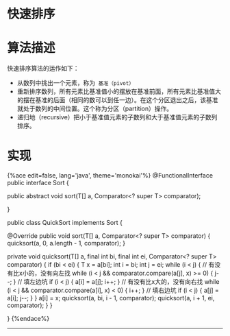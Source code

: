# 快速排序

# 算法描述
快速排序算法的运作如下：
* 从数列中挑出一个元素，称为` 基准（pivot）`
* 重新排序数列，所有元素比基准值小的摆放在基准前面，所有元素比基准值大的摆在基准的后面（相同的数可以到任一边）。在这个分区退出之后，该基准就处于数列的中间位置。这个称为分区（partition）操作。
* 递归地（recursive）把小于基准值元素的子数列和大于基准值元素的子数列排序。

# 实现

{%ace edit=false, lang='java', theme='monokai'%}
@FunctionalInterface
public interface Sort {

  public abstract <T> void sort(T[] a, Comparator<? super T> comparator);

}

public class QuickSort implements Sort {

  @Override
  public <T> void sort(T[] a, Comparator<? super T> comparator) {
    quicksort(a, 0, a.length - 1, comparator);
  }

  private <T> void quicksort(T[] a, final int bi, final int ei,
      Comparator<? super T> comparator) {
    if (bi < ei) {
      T x = a[bi];
      int i = bi;
      int j = ei;
      while (i < j) {
        // 有没有比x小的，没有向左找
        while (i < j && comparator.compare(a[j], x) >= 0) {
          j--;
        }
        // 填左边坑
        if (i < j) {
          a[i] = a[j];
          i++;
        }
        // 有没有比x大的，没有向右找
        while (i < j && comparator.compare(a[i], x) < 0) {
          i++;
        }
        // 填右边坑
        if (i < j) {
          a[j] = a[i];
          j--;
        }
      }
      a[i] = x;
      quicksort(a, bi, i - 1, comparator);
      quicksort(a, i + 1, ei, comparator);
    }
  }

}
{%endace%}

---
